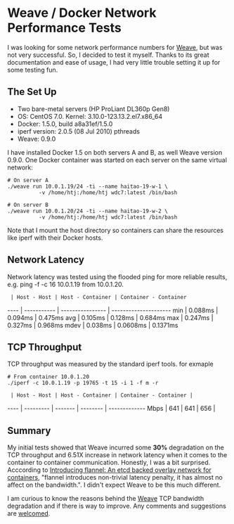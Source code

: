 # Weave / Docker Network Performance Tests
I was looking for some network performance numbers for [Weave](https://github.com/zettio/weave), but was not very successful. So, I decided to test it myself. 
Thanks to its great documentation and ease of usage, I had very little trouble setting it up for some testing fun. 
 
## The Set Up
* Two bare-metal servers (HP ProLiant DL360p Gen8)
* OS: CentOS 7.0. Kernel: 3.10.0-123.13.2.el7.x86_64
* Docker: 1.5.0, build a8a31ef/1.5.0
* iperf version: 2.0.5 (08 Jul 2010) pthreads
* Weave: 0.9.0

I have installed Docker 1.5 on both servers A and B, as well Weave version 0.9.0. One Docker container was started on each server on the same virtual network:
```
# On server A
./weave run 10.0.1.19/24 -ti --name haitao-19-w-1 \
          -v /home/htj:/home/htj wdc7:latest /bin/bash
          
# On server B
./weave run 10.0.1.20/24 -ti --name haitao-19-w-2 \
          -v /home/htj:/home/htj wdc7:latest /bin/bash
```
Note that I mount the host directory so containers can share the resources like iperf with their Docker hosts.

## Network Latency
Network latency was tested using the flooded ping for more reliable results, e.g. ping -f -c 16 10.0.1.19 from 10.0.1.20.

     | Host - Host | Host - Container | Container - Container
---- | ----------- | ---------------- | ---------------------
min	| 0.088ms	| 0.094ms	| 0.475ms
avg |	0.105ms		| 0.128ms		| 0.684ms
max |	0.247ms		| 0.327ms		| 0.968ms
mdev |	0.038ms	| 0.0608ms		| 0.1371ms 

## TCP Throughput
TCP throughput was measured by the standard iperf tools. for exmaple
```
# From container 10.0.1.20
./iperf -c 10.0.1.19 -p 19765 -t 15 -i 1 -f m -r
```
     | Host - Host | Host - Container | Container - Container |
 ---- | --------- | ------- | -------- | -------------
 Mbps | 641       | 641  | 656 |
 
## Summary
My initial tests showed that Weave incurred some **30%** degradation on the TCP throughput and 6.51X increase in network latency when it comes to the container to container communication. Honestly, I was a bit surprised. Acccording to [Introducing flannel: An etcd backed overlay network for containers](https://coreos.com/blog/introducing-rudder/), "flannel introduces non-trivial latency penalty, it has almost no affect on the bandwidth.". I didn't expect Weave to be this much different.

I am curious to know the reasons behind the [Weave](https://github.com/zettio/weave) TCP bandwidth degradation and if there is way to improve. Any comments and suggestions are [welcomed](mailto:jianghaitao@gmail.com).

